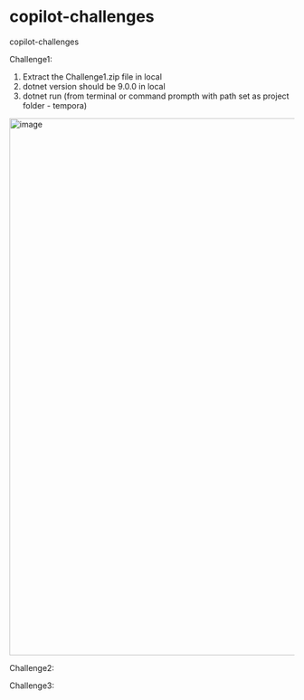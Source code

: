 # copilot-challenges
copilot-challenges

Challenge1:
1. Extract the Challenge1.zip file in local
2. dotnet version should be 9.0.0 in local
3. dotnet run (from terminal or command prompth with path set as project folder - tempora)
<img width="950" alt="image" src="https://github.com/user-attachments/assets/0b06198c-fba3-44d0-b366-c7b71e05b702" />

Challenge2:


Challenge3:


